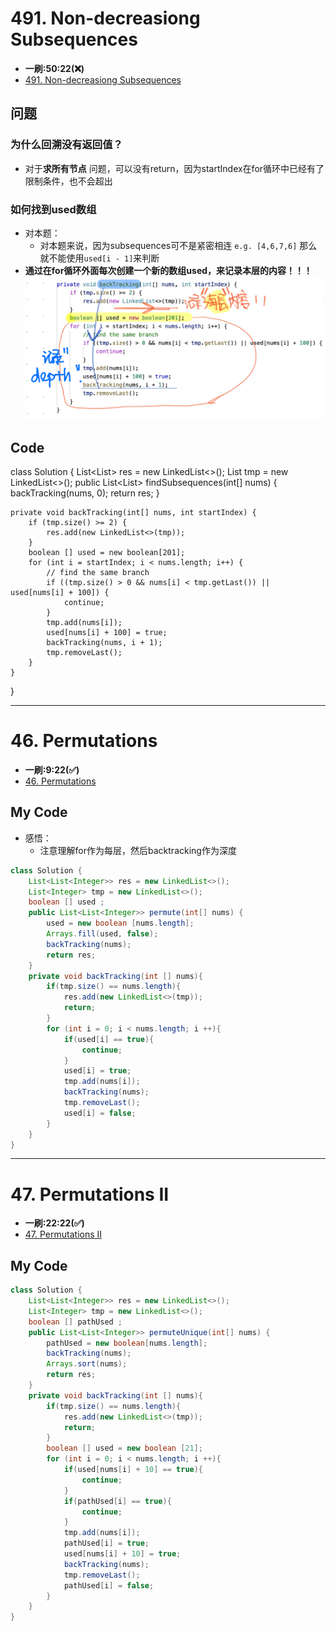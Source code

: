 # 491. Non-decreasiong Subsequences
* **一刷:50:22(❌)**
* [491. Non-decreasiong Subsequences](https://leetcode.com/problems/non-decreasing-subsequences/description/)

## 问题
### 为什么回溯没有返回值？
* 对于**求所有节点** 问题，可以没有return，因为startIndex在for循环中已经有了限制条件，也不会超出
### 如何找到used数组
* 对本题：
  * 对本题来说，因为subsequences可不是紧密相连 `e.g. [4,6,7,6]` 那么就不能使用`used[i - 1]`来判断
* **通过在for循环外面每次创建一个新的数组used，来记录本层的内容！！！**
![image](./img/491.jpg)

## Code
class Solution {
    List<List<Integer>> res = new LinkedList<>();
    List<Integer> tmp = new LinkedList<>();
    public List<List<Integer>> findSubsequences(int[] nums) {
        backTracking(nums, 0);
        return res;
    }

    private void backTracking(int[] nums, int startIndex) {
        if (tmp.size() >= 2) {
            res.add(new LinkedList<>(tmp));
        }
        boolean [] used = new boolean[201];
        for (int i = startIndex; i < nums.length; i++) {
            // find the same branch
            if ((tmp.size() > 0 && nums[i] < tmp.getLast()) || used[nums[i] + 100]) {
                continue;
            }
            tmp.add(nums[i]);
            used[nums[i] + 100] = true;
            backTracking(nums, i + 1);
            tmp.removeLast();         
        }
    }
}
***
# 46. Permutations
* **一刷:9:22(✅)**
* [46. Permutations](https://leetcode.com/problems/permutations/)

## My Code
* 感悟：
  * 注意理解for作为每层，然后backtracking作为深度
```java
class Solution {
    List<List<Integer>> res = new LinkedList<>();
    List<Integer> tmp = new LinkedList<>();
    boolean [] used ;
    public List<List<Integer>> permute(int[] nums) {
        used = new boolean [nums.length];
        Arrays.fill(used, false);
        backTracking(nums);
        return res;
    }
    private void backTracking(int [] nums){
        if(tmp.size() == nums.length){
            res.add(new LinkedList<>(tmp));
            return;
        }
        for (int i = 0; i < nums.length; i ++){
            if(used[i] == true){
                continue;
            }
            used[i] = true;
            tmp.add(nums[i]);
            backTracking(nums);
            tmp.removeLast();
            used[i] = false;
        }
    }
}
```
***

# 47. Permutations II
* **一刷:22:22(✅)**
* [47. Permutations II](https://leetcode.com/problems/permutations-ii/)

## My Code
```java
class Solution {
    List<List<Integer>> res = new LinkedList<>();
    List<Integer> tmp = new LinkedList<>();
    boolean [] pathUsed ;
    public List<List<Integer>> permuteUnique(int[] nums) {
        pathUsed = new boolean[nums.length];
        backTracking(nums);
        Arrays.sort(nums);
        return res;
    }
    private void backTracking(int [] nums){
        if(tmp.size() == nums.length){
            res.add(new LinkedList<>(tmp));
            return;
        }
        boolean [] used = new boolean [21];
        for (int i = 0; i < nums.length; i ++){
            if(used[nums[i] + 10] == true){
                continue;
            }
            if(pathUsed[i] == true){
                continue;
            }
            tmp.add(nums[i]);
            pathUsed[i] = true;
            used[nums[i] + 10] = true;
            backTracking(nums);
            tmp.removeLast();
            pathUsed[i] = false;
        }
    }
}
```